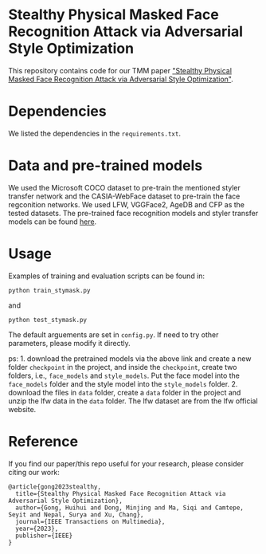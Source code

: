 # Stealthy Physical Masked Face Recognition Attack via Adversarial Style Optimization
This repository contains code for our TMM paper ["Stealthy Physical Masked Face Recognition Attack via Adversarial Style Optimization"](https://ieeexplore.ieee.org/abstract/document/10306334).

# Dependencies
We listed the dependencies in the `requirements.txt`.

# Data and pre-trained models
We used the Microsoft COCO dataset to pre-train the mentioned styler transfer network and the CASIA-WebFace dataset to pre-train the face regconition networks. We used LFW, VGGFace2, AgeDB and CFP as the tested datasets. The pre-trained face recognition models and styler transfer models can be found [here](https://drive.google.com/drive/folders/1eXhHl7YnBgUuHv473_-qDodd9f3IogYa?usp=sharing). 

# Usage
Examples of training and evaluation scripts can be found in:
```
python train_stymask.py
```
and 
```
python test_stymask.py
```
The default arguements are set in `config.py`. If need to try other parameters, please modify it directly.

ps: 1. download the pretrained models via the above link and create a new folder `checkpoint` in the project, and inside the `checkpoint`, create two folders, i.e., `face_models` and `style_models`. Put the face model into the `face_models` folder and the style model into the `style_models` folder.
2. download the files in `data` folder, create a `data` folder in the project and unzip the lfw data in the `data` folder. The lfw dataset are from the lfw official website. 

# Reference
If you find our paper/this repo useful for your research, please consider citing our work:
```
@article{gong2023stealthy,
  title={Stealthy Physical Masked Face Recognition Attack via Adversarial Style Optimization},
  author={Gong, Huihui and Dong, Minjing and Ma, Siqi and Camtepe, Seyit and Nepal, Surya and Xu, Chang},
  journal={IEEE Transactions on Multimedia},
  year={2023},
  publisher={IEEE}
}
```
